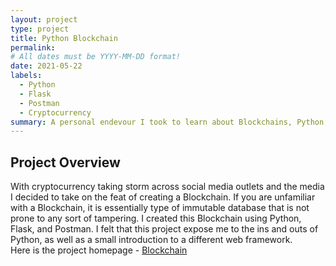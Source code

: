 ```yaml
---
layout: project
type: project
title: Python Blockchain
permalink: 
# All dates must be YYYY-MM-DD format!
date: 2021-05-22
labels:
  - Python
  - Flask
  - Postman
  - Cryptocurrency
summary: A personal endevour I took to learn about Blockchains, Python, and Flask on a more technical level.
---
```

## Project Overview

With cryptocurrency taking storm across social media outlets and the media I decided to take on the feat of creating a Blockchain. If you are unfamiliar with a Blockchain, it is essentially type of immutable database that is not prone to any sort of tampering. 
I created this Blockchain using Python, Flask, and Postman. I felt that this project expose me to the ins and outs of Python, as well as a small introduction to a different web framework.  
Here is the project homepage - [Blockchain](https://github.com/bradenbetz/bradenb-blockchain)
